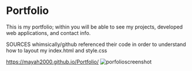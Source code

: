 # Portfolio
This is my portfolio; within you will be able to see my projects, developed web applications, and contact info.

SOURCES
whimsically/github
referenced their code in order to understand how to layout my index.html and style.css

https://mayah2000.github.io/Portfolio/
![porfolioscreenshot](https://github.com/MayaH2000/Portfolio/assets/101356128/fac2a129-dfe7-492e-9302-221b9a1b6b0e)
